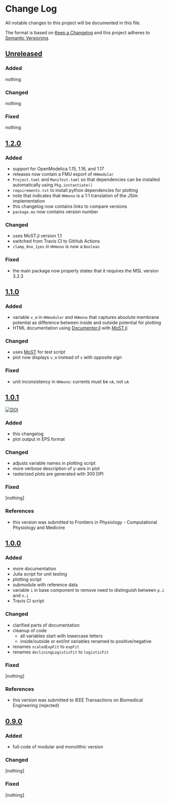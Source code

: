 # Change Log
All notable changes to this project will be documented in this file.

The format is based on [Keep a Changelog](http://keepachangelog.com/)
and this project adheres to [Semantic Versioning](http://semver.org/).

## [Unreleased]

### Added

nothing

### Changed

nothing

### Fixed

nothing

## [1.2.0]

### Added

- support for OpenModelica 1.15, 1.16, and 1.17
- releases now contain a FMU export of `HHmodular`
- `Project.toml` and `Manifest.toml` so that dependencies can be installed automatically using `Pkg.instantiate()`
- `requirements.txt` to install python dependencies for plotting
- note that indicates that `HHmono` is a 1:1 translation of the JSim implementation
- this changelog now contains links to compare versions
- `package.mo` now contains version number

### Changed

- uses MoST.jl version 1.1
- switched from Travis CI to GitHub Actions
- `clamp_0no_1yes` in `HHmono` is now a `Boolean`

### Fixed

- the main package now properly states that it requires the MSL version 3.2.3

## [1.1.0]

### Added

* variable `v_m` in `HHmodular` and `HHmono` that captures absolute membrane potential as difference between inside and outside potential for plotting
* HTML documentation using [Documenter.jl](https://github.com/JuliaDocs/Documenter.jl) with [MoST.jl](https://github.com/THM-MoTE/ModelicaScriptingTools.jl)

### Changed

* uses [MoST](https://github.com/THM-MoTE/ModelicaScriptingTools.jl) for test script
* plot now displays `v_m` instead of `v` with opposite sign

### Fixed

* unit inconsistency in `HHmono`: currents must be `nA`, not `uA`

## [1.0.1]
[![DOI](https://zenodo.org/badge/DOI/10.5281/zenodo.3947849.svg)](https://doi.org/10.5281/zenodo.3947849)


### Added

- this changelog
- plot output in EPS format

### Changed

- adjusts variable names in plotting script
- more verbose description of y-axis in plot
- rasterized plots are generated with 300 DPI

### Fixed

[nothing]

### References

- this version was submitted to Frontiers in Physiology - Computational Physiology and Medicine

## [1.0.0]

### Added

- more documentation
- Julia script for unit testing
- plotting script
- submodule with reference data
- variable `i` in base component to remove need to distinguish between `p.i` and `n.i`
- Travis CI script

### Changed

- clarified parts of documentation
- cleanup of code
  - all variables start with lowercase letters
  - inside/outside or ext/int variables renamed to positive/negative
- renames `scaledExpFit` to `expFit`
- renames `decliningLogisticFit` to `logisticFit`

### Fixed

[nothing]

### References

- this version was submitted to IEEE Transactions on Biomedical Engineering (rejected)

## [0.9.0]

### Added

- full code of modular and monolithic version

### Changed

[nothing]

### Fixed

[nothing]

[Unreleased]: https://github.com/CSchoel/hh-modelica/compare/v1.2.0..HEAD
[1.2.0]: https://github.com/CSchoel/hh-modelica/compare/v1.1.0..v1.2.0
[1.1.0]: https://github.com/CSchoel/hh-modelica/compare/1.0.1..v1.1.0
[1.0.1]: https://github.com/CSchoel/hh-modelica/compare/1.0.0..1.0.1
[1.0.0]: https://github.com/CSchoel/hh-modelica/compare/0.9.0..1.0.0
[0.9.0]: https://github.com/CSchoel/hh-modelica/releases/tag/0.9.0

